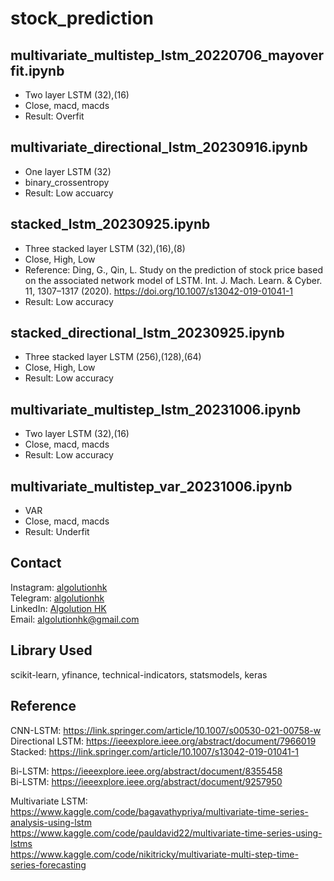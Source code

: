 # stock_prediction
 
## multivariate_multistep_lstm_20220706_mayoverfit.ipynb
- Two layer LSTM (32),(16)
- Close, macd, macds
- Result: Overfit

## multivariate_directional_lstm_20230916.ipynb
- One layer LSTM (32)
- binary_crossentropy
- Result: Low accuarcy

## stacked_lstm_20230925.ipynb
- Three stacked layer LSTM (32),(16),(8)
- Close, High, Low
- Reference: Ding, G., Qin, L. Study on the prediction of stock price based on the associated network model of LSTM. Int. J. Mach. Learn. & Cyber. 11, 1307–1317 (2020). https://doi.org/10.1007/s13042-019-01041-1
- Result: Low accuracy

## stacked_directional_lstm_20230925.ipynb
- Three stacked layer LSTM (256),(128),(64)
- Close, High, Low
- Result: Low accuracy

## multivariate_multistep_lstm_20231006.ipynb
- Two layer LSTM (32),(16)
- Close, macd, macds
- Result: Low accuracy

## multivariate_multistep_var_20231006.ipynb
- VAR
- Close, macd, macds
- Result: Underfit

## Contact
Instagram: [algolutionhk](https://www.instagram.com/algolutionhk/)  
Telegram: [algolutionhk](https://t.me/algolutionhk)  
LinkedIn: [Algolution HK](https://www.linkedin.com/company/algolutionhk/)  
Email: [algolutionhk@gmail.com](mailto:algolutionhk@gmail.com)

## Library Used
scikit-learn, yfinance, technical-indicators, statsmodels, keras 

## Reference
CNN-LSTM: https://link.springer.com/article/10.1007/s00530-021-00758-w  
Directional LSTM: https://ieeexplore.ieee.org/abstract/document/7966019  
Stacked: https://link.springer.com/article/10.1007/s13042-019-01041-1  

Bi-LSTM: https://ieeexplore.ieee.org/abstract/document/8355458  
Bi-LSTM: https://ieeexplore.ieee.org/abstract/document/9257950  

Multivariate LSTM:  
https://www.kaggle.com/code/bagavathypriya/multivariate-time-series-analysis-using-lstm  
https://www.kaggle.com/code/pauldavid22/multivariate-time-series-using-lstms  
https://www.kaggle.com/code/nikitricky/multivariate-multi-step-time-series-forecasting 